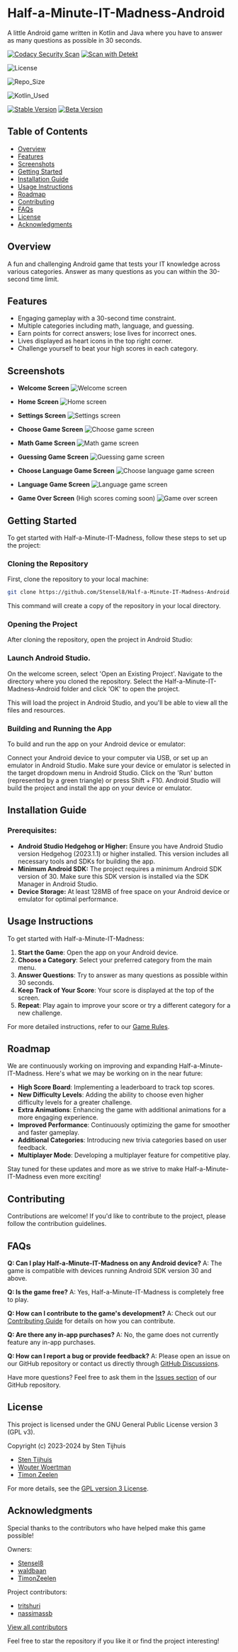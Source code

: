 # Half-a-Minute-IT-Madness-Android

A little Android game written in Kotlin and Java where you have to answer as many questions as
possible in 30 seconds.

[![Codacy Security Scan](https://github.com/Stensel8/Half-a-Minute-IT-Madness-Android/actions/workflows/codacy.yml/badge.svg?branch=main)](https://github.com/Stensel8/Half-a-Minute-IT-Madness-Android/actions/workflows/codacy.yml)
[![Scan with Detekt](https://github.com/Stensel8/Half-a-Minute-IT-Madness-Android/actions/workflows/detekt.yml/badge.svg?branch=main)](https://github.com/Stensel8/Half-a-Minute-IT-Madness-Android/actions/workflows/detekt.yml)

![License](https://img.shields.io/github/license/Stensel8/Half-a-Minute-IT-Madness-Android?label=License)

![Repo_Size](https://img.shields.io/github/repo-size/Stensel8/Half-a-Minute-IT-Madness-Android)


![Kotlin_Used](https://img.shields.io/github/languages/top/Stensel8/Half-a-Minute-IT-Madness-Android?color=purple&label=Kotlin)

[![Stable Version](https://img.shields.io/badge/StableVersion-V2.6-darkgreen)](https://github.com/Stensel8/Half-a-Minute-IT-Madness-Android/releases/tag/StableV2.6)
[![Beta Version](https://img.shields.io/badge/BetaVersion-V2.4-blue)](https://github.com/Stensel8/Half-a-Minute-IT-Madness-Android/releases/tag/DebugV2.4)



## Table of Contents
- [Overview](#overview)
- [Features](#features)
- [Screenshots](#screenshots)
- [Getting Started](#getting-started)
- [Installation Guide](#installation-guide)
- [Usage Instructions](#usage-instructions)
- [Roadmap](#roadmap)
- [Contributing](#contributing)
- [FAQs](#faqs)
- [License](#license)
- [Acknowledgments](#acknowledgments)



## Overview

A fun and challenging Android game that tests your IT knowledge across various categories. Answer as many questions as you can within the 30-second time limit.


## Features

- Engaging gameplay with a 30-second time constraint.
- Multiple categories including math, language, and guessing.
- Earn points for correct answers; lose lives for incorrect ones.
- Lives displayed as heart icons in the top right corner.
- Challenge yourself to beat your high scores in each category.


## Screenshots

- **Welcome Screen**
  ![Welcome screen](Documentation/Screenshots/Half%20a%20Minute%20IT%20Madness_welcome.webp)

- **Home Screen**
  ![Home screen](Documentation/Screenshots/Half%20a%20Minute%20IT%20Madness_mainactivity.webp)

- **Settings Screen**
  ![Settings screen](Documentation/Screenshots/Half%20a%20Minute%20IT%20Madness_settings.webp)

- **Choose Game Screen**
  ![Choose game screen](Documentation/Screenshots/Half%20a%20Minute%20IT%20Madness_choosegame.webp)

- **Math Game Screen**
  ![Math game screen](Documentation/Screenshots/Half%20a%20Minute%20IT%20Madness_mathgame.webp)

- **Guessing Game Screen**
  ![Guessing game screen](Documentation/Screenshots/Half%20a%20Minute%20IT%20Madness_guessinggame.webp)

- **Choose Language Game Screen**
  ![Choose language game screen](Documentation/Screenshots/Half%20a%20Minute%20IT%20Madness_chooselanguagegame.webp)

- **Language Game Screen**
  ![Language game screen](Documentation/Screenshots/Half%20a%20Minute%20IT%20Madness_languagegame.webp)

- **Game Over Screen** (High scores coming soon)
  ![Game over screen](Documentation/Screenshots/Half%20a%20Minute%20IT%20Madness_gameover.webp)




## Getting Started

To get started with Half-a-Minute-IT-Madness, follow these steps to set up the project:


### Cloning the Repository

First, clone the repository to your local machine:

   ```bash
   git clone https://github.com/Stensel8/Half-a-Minute-IT-Madness-Android.git
   ```
This command will create a copy of the repository in your local directory.


### Opening the Project

After cloning the repository, open the project in Android Studio:


### Launch Android Studio.

On the welcome screen, select 'Open an Existing Project'.
Navigate to the directory where you cloned the repository.
Select the Half-a-Minute-IT-Madness-Android folder and click 'OK' to open the project.

This will load the project in Android Studio, and you'll be able to view all the files and resources.


### Building and Running the App

To build and run the app on your Android device or emulator:

Connect your Android device to your computer via USB, or set up an emulator in Android Studio.
Make sure your device or emulator is selected in the target dropdown menu in Android Studio.
Click on the 'Run' button (represented by a green triangle) or press Shift + F10.
Android Studio will build the project and install the app on your device or emulator.


## Installation Guide

### Prerequisites:

- **Android Studio Hedgehog or Higher:** Ensure you have Android Studio version Hedgehog (2023.1.1) or higher installed. This version includes all necessary tools and SDKs for building the app.
- **Minimum Android SDK:** The project requires a minimum Android SDK version of 30. Make sure this SDK version is installed via the SDK Manager in Android Studio.
- **Device Storage:** At least 128MB of free space on your Android device or emulator for optimal performance.


## Usage Instructions

To get started with Half-a-Minute-IT-Madness:

1. **Start the Game**: Open the app on your Android device.
2. **Choose a Category**: Select your preferred category from the main menu.
3. **Answer Questions**: Try to answer as many questions as possible within 30 seconds.
4. **Keep Track of Your Score**: Your score is displayed at the top of the screen.
5. **Repeat**: Play again to improve your score or try a different category for a new challenge.

For more detailed instructions, refer to our [Game Rules](https://github.com/Stensel8/Half-a-Minute-IT-Madness-Android/tree/main/Documentation).


## Roadmap

We are continuously working on improving and expanding Half-a-Minute-IT-Madness. Here's what we may be working on in the near future:


- **High Score Board**: Implementing a leaderboard to track top scores.
- **New Difficulty Levels**: Adding the ability to choose even higher difficulty levels for a greater challenge.
- **Extra Animations**: Enhancing the game with additional animations for a more engaging experience.
- **Improved Performance**: Continuously optimizing the game for smoother and faster gameplay.
- **Additional Categories**: Introducing new trivia categories based on user feedback.
- **Multiplayer Mode**: Developing a multiplayer feature for competitive play.

Stay tuned for these updates and more as we strive to make Half-a-Minute-IT-Madness even more exciting!


## Contributing

Contributions are welcome! If you'd like to contribute to the project, please follow the
contribution guidelines.


## FAQs

**Q: Can I play Half-a-Minute-IT-Madness on any Android device?**
A: The game is compatible with devices running Android SDK version 30 and above.

**Q: Is the game free?**
A: Yes, Half-a-Minute-IT-Madness is completely free to play.

**Q: How can I contribute to the game's development?**
A: Check out our [Contributing Guide](https://github.com/Stensel8/Half-a-Minute-IT-Madness-Android/blob/main/CONTRIBUTING.md) for details on how you can contribute.

**Q: Are there any in-app purchases?**
A: No, the game does not currently feature any in-app purchases.

**Q: How can I report a bug or provide feedback?**
A: Please open an issue on our GitHub repository or contact us directly through [GitHub Discussions](https://github.com/Stensel8/Half-a-Minute-IT-Madness-Android/discussions).

Have more questions? Feel free to ask them in the [Issues section](https://github.com/Stensel8/Half-a-Minute-IT-Madness-Android/issues) of our GitHub repository.


## License

This project is licensed under the GNU General Public License version 3 (GPL v3).

Copyright (c) 2023-2024 by Sten Tijhuis
- [Sten Tijhuis](https://github.com/Stensel8)
- [Wouter Woertman](https://github.com/waldbaan)
- [Timon Zeelen](https://github.com/TimonZeelen)

For more details, see the [GPL version 3 License](https://www.gnu.org/licenses/gpl-3.0.html).


## Acknowledgments

Special thanks to the contributors who have helped make this game possible!

Owners:
- [Stensel8](https://github.com/Stensel8)
- [waldbaan](https://github.com/waldbaan)
- [TimonZeelen](https://github.com/TimonZeelen)

Project contributors:
- [tritshuri](https://github.com/tritshuri)
- [nassimassb](https://github.com/nassimassb)

[View all contributors](https://github.com/Stensel8/Half-a-Minute-IT-Madness-Android/graphs/contributors)

Feel free to star the repository if you like it or find the project interesting!
